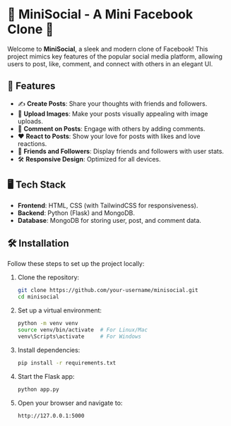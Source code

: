# 🌟 MiniSocial - A Mini Facebook Clone 🌟

Welcome to **MiniSocial**, a sleek and modern clone of Facebook! This project mimics key features of the popular social media platform, allowing users to post, like, comment, and connect with others in an elegant UI.

## 🚀 Features
- ✍️ **Create Posts**: Share your thoughts with friends and followers.
- 📸 **Upload Images**: Make your posts visually appealing with image uploads.
- 💬 **Comment on Posts**: Engage with others by adding comments.
- ❤️ **React to Posts**: Show your love for posts with likes and love reactions.
- 👥 **Friends and Followers**: Display friends and followers with user stats.
- 🛠️ **Responsive Design**: Optimized for all devices.

## 🖥️ Tech Stack
- **Frontend**: HTML, CSS (with TailwindCSS for responsiveness).
- **Backend**: Python (Flask) and MongoDB.
- **Database**: MongoDB for storing user, post, and comment data.

## 🛠️ Installation
Follow these steps to set up the project locally:

1. Clone the repository:
   ```bash
   git clone https://github.com/your-username/minisocial.git
   cd minisocial
   ```

2. Set up a virtual environment:
   ```bash
   python -m venv venv
   source venv/bin/activate  # For Linux/Mac
   venv\Scripts\activate     # For Windows
   ```

3. Install dependencies:
   ```bash
   pip install -r requirements.txt
   ```

4. Start the Flask app:
   ```bash
   python app.py
   ```
   
5. Open your browser and navigate to:
   ```bash
   http://127.0.0.1:5000
   ```
